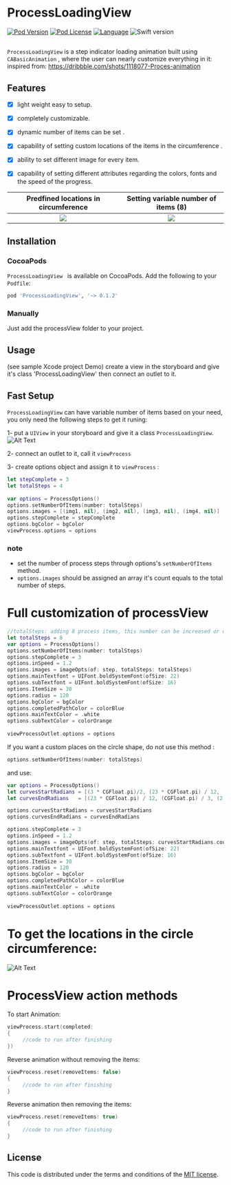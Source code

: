 # ProcessLoadingView
[![Pod Version](http://img.shields.io/cocoapods/v/ProcessLoadingView.svg?style=flat)](http://cocoadocs.org/docsets/ProcessLoadingView/)
[![Pod License](http://img.shields.io/cocoapods/l/ProcessLoadingView.svg?style=flat)](https://github.com/ayman-ibrahim/ProcessLoadingView/blob/master/LICENSE)
[![Language](http://img.shields.io/badge/language-swift-brightgreen.svg?style=flat)](https://developer.apple.com/swift)
![Swift version](https://img.shields.io/badge/swift-4.2-orange.svg)

##

`ProcessLoadingView` is a step indicator loading animation built using `CABasicAnimation` , where the user can nearly customize everything in it:  
inspired from: https://dribbble.com/shots/1118077-Proces-animation

## Features

- [x] light weight easy to setup.
- [x] completely customizable.
- [x] dynamic number of items can be set .
- [x] capability of setting custom locations of the items in the circumference  .
- [x] ability to set different image for every item.
- [x] capability of setting different attributes regarding the colors, fonts and the speed of the progress.


Predfined locations in circumference|  Setting variable number of items (8)
:-------------------------:|:-------------------------:
![](https://github.com/ayman-ibrahim/ProcessLoadingView/blob/master/ProcessLoadingViewDemo/5Items.gif)  |  ![](https://github.com/ayman-ibrahim/ProcessLoadingView/blob/master/ProcessLoadingViewDemo/8items.gif)


## Installation

### CocoaPods

`ProcessLoadingView ` is available on CocoaPods.
Add the following to your `Podfile`:

```ruby
pod 'ProcessLoadingView', '~> 0.1.2'
```

### Manually
Just add the processView folder to your project.

## Usage
(see sample Xcode project Demo)
create a view in the storyboard and give it's class 'ProcessLoadingView' then connect an outlet to it.

## Fast Setup
`ProcessLoadingView` can have variable number of items based on your need, you only need the following steps to get it runing:

1- put a `UIView` in your storyboard and give it a class `ProcessLoadingView`.
![Alt Text](https://image.ibb.co/g5Q2gm/class.png)

2- connect an outlet to it, call it `viewProcess`

3- create options object and assign it to `viewProcess` :

```Swift
let stepComplete = 3
let totalSteps = 4
        
var options = ProcessOptions()
options.setNumberOfItems(number: totalSteps)
options.images = [(img1, nil), (img2, nil), (img3, nil), (img4, nil)]
options.stepComplete = stepComplete
options.bgColor = bgColor
viewProcess.options = options
```
### note
* set the number of process steps through options's `setNumberOfItems` method.
* `options.images` should be assigned an array it's count equals to the total number of steps.

# Full customization of processView
```Swift
//totalSteps: adding 8 process items, this number can be increased or decreased ;) 
let totalSteps = 8
var options = ProcessOptions()
options.setNumberOfItems(number: totalSteps)
options.stepComplete = 3
options.inSpeed = 1.2
options.images = imageOpts(of: step, totalSteps: totalSteps)
options.mainTextfont = UIFont.boldSystemFont(ofSize: 22)
options.subTextfont = UIFont.boldSystemFont(ofSize: 16)
options.ItemSize = 30
options.radius = 120
options.bgColor = bgColor
options.completedPathColor = colorBlue
options.mainTextColor = .white
options.subTextColor = colorOrange
        
viewProcessOutlet.options = options
```

If you want a custom places on the circle shape, 
do not use this method :
```Swift
options.setNumberOfItems(number: totalSteps)
```
and use:

```Swift
var options = ProcessOptions()
let curvesStartRadians = [(3 * CGFloat.pi)/2, (23 * CGFloat.pi) / 12, (CGFloat.pi / 3), ((2 * CGFloat.pi) / 3), (13 * CGFloat.pi) / 12]
let curvesEndRadians   = [(23 * CGFloat.pi) / 12, (CGFloat.pi) / 3, (2 * CGFloat.pi) / 3, (13 * CGFloat.pi) / 12, (3 * CGFloat.pi)/2]

options.curvesStartRadians = curvesStartRadians
options.curvesEndRadians = curvesEndRadians

options.stepComplete = 3
options.inSpeed = 1.2
options.images = imageOpts(of: step, totalSteps: curvesStartRadians.count)
options.mainTextfont = UIFont.boldSystemFont(ofSize: 22)
options.subTextfont = UIFont.boldSystemFont(ofSize: 16)
options.ItemSize = 30
options.radius = 120
options.bgColor = bgColor
options.completedPathColor = colorBlue
options.mainTextColor = .white
options.subTextColor = colorOrange
        
viewProcessOutlet.options = options

```
 
# To get the locations in the circle circumference:

![Alt Text](http://math.rice.edu/~pcmi/sphere/degrad.gif)


# ProcessView action methods

To start Animation:
```Swift
viewProcess.start(completed:
{
     //code to run after finishing
})
```

Reverse animation without removing the items:
```Swift
viewProcess.reset(removeItems: false)
{
     //code to run after finishing
}
```

Reverse animation then removing the items:
```Swift
viewProcess.reset(removeItems: true)
{
     //code to run after finishing
}
```


## License

This code is distributed under the terms and conditions of the [MIT license](LICENSE). 
